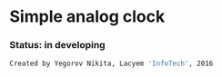 # Simple analog clock
### Status: in developing

```sh
Created by Yegorov Nikita, Lacyem 'InfoTech', 2016
```
